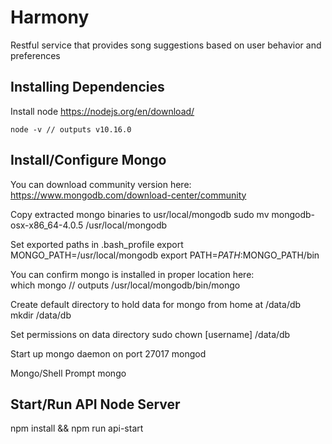 # Harmony
Restful service that provides song suggestions based on user behavior and preferences

## Installing Dependencies
Install node
https://nodejs.org/en/download/

    node -v // outputs v10.16.0

## Install/Configure Mongo
You can download community version here:
https://www.mongodb.com/download-center/community

Copy extracted mongo binaries to usr/local/mongodb
  sudo mv mongodb-osx-x86_64-4.0.5 /usr/local/mongodb

Set exported paths in .bash_profile
  export MONGO_PATH=/usr/local/mongodb export PATH=$PATH:$MONGO_PATH/bin
  
You can confirm mongo is installed in proper location here:  
  which mongo // outputs /usr/local/mongodb/bin/mongo

Create default directory to hold data for mongo from home at /data/db
  mkdir /data/db

Set permissions on data directory
  sudo chown [username] /data/db

Start up mongo daemon on port 27017
  mongod

Mongo/Shell Prompt
  mongo

## Start/Run API Node Server
  npm install && npm run api-start


  
